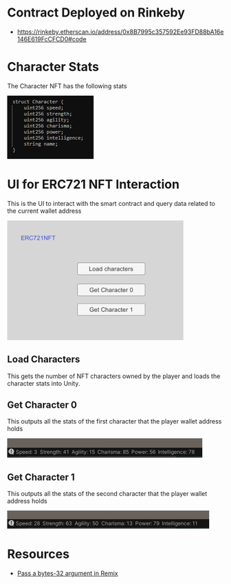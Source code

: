 # Contract Deployed on Rinkeby
- https://rinkeby.etherscan.io/address/0x8B7995c357592Ee93FD88bA16e146E619FcCFCD0#code

# Character Stats
The Character NFT has the following stats

![stats](screenshots/newstats1.PNG "stats")


# UI for ERC721 NFT Interaction
This is the UI to interact with the smart contract and query data related 
to the current wallet address

![erc721](screenshots/newui.png "erc721")
 

## Load Characters
This gets the number of NFT characters owned by the player and loads 
the character stats into Unity.


## Get Character 0 
This outputs all the stats of the first character that the player wallet address holds

![char0](screenshots/char0.PNG "char0")


## Get Character 1
This outputs all the stats of the second character that the player wallet address holds

![char1](screenshots/char1.PNG "char1")


# Resources
- [Pass a bytes-32 argument in Remix](https://ethereum.stackexchange.com/questions/107812/pass-a-bytes32-as-argument-in-remix)


